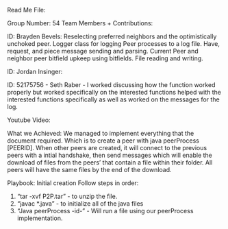 Read Me File:	

Group Number:  54
Team Members + Contributions:

ID: Brayden Bevels: Reselecting preferred neighbors and the optimistically unchoked peer. Logger class for logging Peer processes to a log file. Have, request, and piece message sending and parsing. Current Peer and neighbor peer bitfield upkeep using bitfields. File reading and writing.

ID: Jordan Insinger:

ID: 52175756 - Seth Raber - I worked discussing how the function worked properly but worked specifically on the interested functions helped with the interested functions specifically as well as worked on the messages for the log.

Youtube Video:


What we Achieved: 
We managed to implement everything that the document required. Which is to create a peer with java peerProcess [PEERID]. When other peers are created, it will connect to the previous peers with a intial handshake, then send messages which will enable the download of files from the peers’ that contain a file within their folder. All peers will have the same files by the end of the download.

Playbook: 
Initial creation
Follow steps in order:

1. “tar -xvf P2P.tar”  - to unzip the file.
2. “javac *.java” - to initialize all of the java files
3. “Java peerProcess -id-” - Will run a file using our peerProcess implementation.
